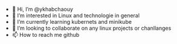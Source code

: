 - 👋 Hi, I’m @ykhabchaouy
- 👀 I’m interested in Linux and technologie in general
- 🌱 I’m currently learning kubernets and minikube
- 💞️ I’m looking to collaborate on any linux projects or chanllanges
- 📫 How to reach me github 


<!---
ykhabchaouy/ykhabchaouy is a ✨ special ✨ repository because its `README.md` (this file) appears on your GitHub profile.
You can click the Preview link to take a look at your changes.
--->
